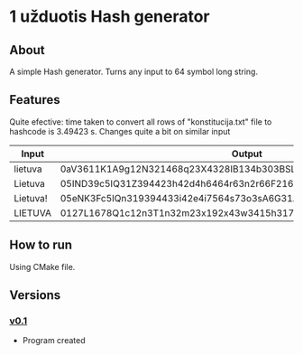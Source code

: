 # 1 užduotis Hash generator

 ## About
 A simple Hash generator. Turns any input to 64 symbol long string.
 
 ## Features
 Quite efective: time taken to convert all rows of "konstitucija.txt" file to hashcode is 3.49423 s.
 Changes quite a bit on similar input
 
|       Input        |                    Output                                        |
| ------------------ | ---------------------------------------------------------------- |
| lietuva            | 0aV3611K1A9g12N321468q23X4328IB134b303BSL143l654L9V146vGD9Vg916G |
| Lietuva            | 05IND39c5IQ31Z394423h42d4h6464r63n2r66F2164x61JHP61J41F1TRZF1T61 |
| Lietuva!           | 05eNK3Fc5IQn319394433i42e4i7564s73o3sA6G31A4y61KIQ61K51G1US9G1U6 |
| LIETUVA            | 0127L1678Q1c12n3T1n32m23x192x43w3415h31741471Er41A614A1O191K616K |

 
 ## How to run
 Using CMake file.
 
 ## Versions
 ### [v0.1](https://github.com/karas245/1-uzd-hashgen/releases/tag/v0.1)
 - Program created
 
